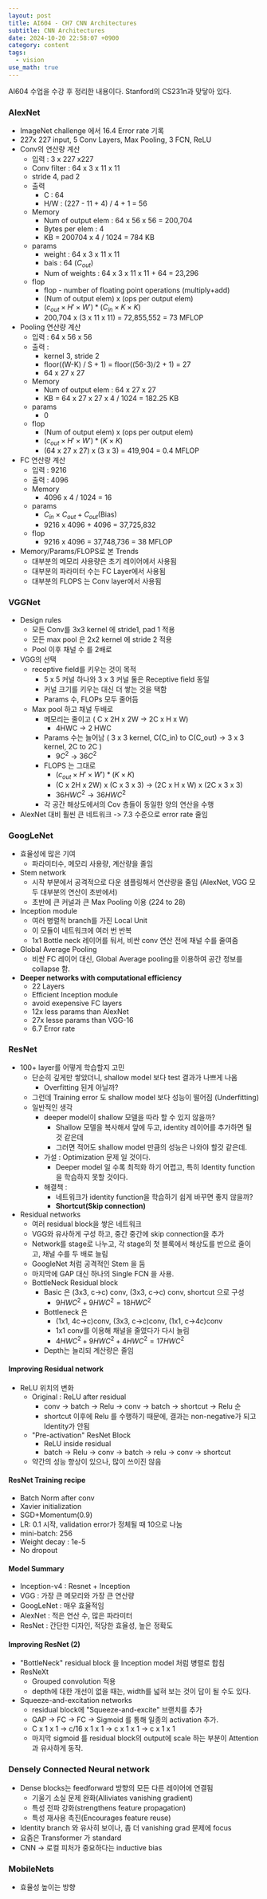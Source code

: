 ```yaml
---
layout: post
title: AI604 - CH7 CNN Architectures
subtitle: CNN Architectures
date: 2024-10-20 22:58:07 +0900
category: content
tags:
  - vision
use_math: true
---
```

AI604 수업을 수강 후 정리한 내용이다. Stanford의 CS231n과 맞닿아 있다.

### AlexNet
- ImageNet challenge 에서 16.4 Error rate 기록
- 227x 227 input, 5 Conv Layers, Max Pooling, 3 FCN, ReLU
- Conv의 연산량 계산
	- 입력 : 3 x 227 x227
	- Conv filter : 64 x 3 x 11 x 11
	- stride 4, pad 2
	- 출력
		- C : 64
		- H/W : (227 - 11 + 4) / 4 + 1 = 56
	- Memory
		- Num of output elem : 64 x 56 x 56 = 200,704
		- Bytes per elem : 4
		- KB = 200704 x 4 / 1024 = 784 KB
	- params
		- weight : 64 x 3 x 11 x 11 
		- bais : 64 ($C_{out}$)
		- Num of weights : 64 x 3 x 11 x 11 + 64 = 23,296
	- flop
		- flop - number of floating point operations (multiply+add)
		- (Num of output elem) x (ops per output elem)
		- $(c_{out} \times H' \times W') * (C_{in} \times K \times K)$
		- 200,704 x (3 x 11 x 11) = 72,855,552 = 73 MFLOP
- Pooling 연산량 계산
	- 입력 : 64 x 56 x 56
	- 출력 : 
		- kernel 3, stride 2
		- floor((W-K) / S + 1) = floor((56-3)/2 + 1) = 27
		- 64 x 27 x 27
	- Memory
		- Num of output elem : 64 x 27 x 27
		- KB = 64 x 27 x 27 x 4 / 1024 = 182.25 KB
	- params
		- 0
	- flop
		- (Num of output elem) x (ops per output elem)
		- $(c_{out} \times H' \times W') * (K \times K)$
		- (64 x 27 x 27) x (3 x 3) = 419,904 = 0.4 MFLOP
- FC 연산량 계산
	- 입력 : 9216
	- 출력 : 4096
	- Memory
		- 4096 x 4 / 1024 = 16
	- params
		- $C_{in} \times C_{out} + C_{out}(\text{Bias})$
		- 9216 x 4096 + 4096 = 37,725,832
	- flop
		- 9216 x 4096 = 37,748,736 = 38 MFLOP
- Memory/Params/FLOPS로 본 Trends
	- 대부분의 메모리 사용량은 초기 레이어에서 사용됨
	- 대부분의 파라미터 수는 FC Layer에서 사용됨
	- 대부분의 FLOPS 는 Conv layer에서 사용됨
### VGGNet
- Design rules
	- 모든 Conv를 3x3 kernel 에 stride1, pad 1 적용
	- 모든 max pool 은 2x2 kernel 에 stride 2 적용
	- Pool 이후 채널 수 를 2배로
- VGG의 선택
	- receptive field를 키우는 것이 목적
		- 5 x 5 커널 하나와 3 x 3 커널 둘은 Receptive field 동일
		- 커널 크기를 키우는 대신 더 쌓는 것을 택함
		- Params 수, FLOPs 모두 줄어듬
	- Max pool 하고 채널 두배로
		- 메모리는 줄이고 ( C x 2H x 2W -> 2C x H x W)
			- 4HWC -> 2 HWC
		- Params 수는 늘어남 ( 3 x 3 kernel, C(C_in) to C(C_out)  -> 3 x 3 kernel, 2C to 2C )
			- $9C^2$ -> $36 C^2$
		- FLOPS 는 그대로
			- $(c_{out} \times H' \times W') * (K \times K)$
			- (C x 2H x 2W) x (C x 3 x 3) -> (2C x H x W) x (2C x 3 x 3)
			- $36HWC^2 \rightarrow 36HWC^2$
		- 각 공간 해상도에서의 Cov 층들이 동일한 양의 연산을 수행
- AlexNet 대비 훨씬 큰 네트워크 -> 7.3 수준으로 error rate 줄임
### GoogLeNet
- 효율성에 많은 기여
	- 파라미터수, 메모리 사용량, 계산량을 줄임
- Stem network
	- 시작 부분에서 공격적으로 다운 샘플링해서 연산량을 줄임 (AlexNet, VGG 모두 대부분의 연산이 초반에서)
	- 초반에 큰 커널과 큰 Max Pooling 이용 (224 to 28)
- Inception module
	- 여러 병렬적 branch를 가진 Local Unit
	- 이 모듈이 네트워크에 여러 번 반복
	- 1x1 Bottle neck 레이어를 둬서, 비싼 conv 연산 전에 채널 수를 줄여줌
- Global Average Pooling
	- 비싼 FC 레이어 대신, Global Average pooling을 이용하여 공간 정보를 collapse 함.
- **Deeper networks with computational efficiency**
	- 22 Layers
	- Efficient Inception module
	- avoid exepensive FC layers
	- 12x less params than AlexNet
	- 27x lesse params than VGG-16
	- 6.7 Error rate
### ResNet
- 100+ layer를 어떻게 학습할지 고민
	- 단순히 깊게만 쌓았더니, shallow model 보다 test 결과가 나쁘게 나옴 
		- Overfitting 된게 아닐까?
	- 그런데 Training error 도 shallow model 보다 성능이 떨어짐 (Underfitting)
	- 일반적인 생각
		- deeper model이 shallow 모델을 따라 할 수 있지 않을까?
			- Shallow 모델을 복사해서 앞에 두고, identity 레이어를 추가하면 될 것 같은데
			- 그러면 적어도 shallow model 만큼의 성능은 나와야 할것 같은데.
		- 가설 : Optimization 문제 일 것이다.
			- Deeper model 일 수록 최적화 하기 어렵고, 특히 Identity function을 학습하지 못할 것이다.
		- 해결책 :
			- 네트워크가 identity function을 학습하기 쉽게 바꾸면 좋지 않을까?
			- **Shortcut(Skip connection)**
- Residual networks
	- 여러 residual block을 쌓은 네트워크
	- VGG와 유사하게 구성 하고, 중간 중간에 skip connection을 추가
	- Network를 stage로 나누고, 각 stage의 첫 블록에서 해상도를 반으로 줄이고, 채널 수를 두 배로 늘림
	- GoogleNet 처럼 공격적인 Stem 을 둠
	- 마지막에 GAP 대신 하나의 Single FCN 을 사용.
	- BottleNeck Residual block
		- Basic 은 (3x3, c->c) conv, (3x3, c->c) conv, shortcut 으로 구성
			- $9HWC^2 + 9HWC^2  = 18HWC^2$
		- Bottleneck 은 
			- (1x1, 4c->c)conv, (3x3, c->c)conv, (1x1, c->4c)conv
			- 1x1 conv를 이용해 채널을 줄였다가 다시 늘림
			- $4HWC^2 + 9HWC^2 + 4HWC^2 = 17HWC^2$
		- Depth는 늘리되 계산량은 줄임
#### Improving Residual network
- ReLU 위치의 변화
	- Original : ReLU after residual
		- conv -> batch -> Relu -> conv -> batch -> shortcut -> Relu 순
		- shortcut 이후에 Relu 를 수행하기 때문에, 결과는 non-negative가 되고  Identity가 안됨
	- "Pre-activation" ResNet Block
		- ReLU inside residual
		- batch -> Relu -> conv -> batch -> relu -> conv -> shortcut
	- 약간의 성능 향상이 있으나, 많이 쓰이진 않음
#### ResNet Training recipe
- Batch Norm after conv
- Xavier initialization
- SGD+Momentum(0.9)
- LR: 0.1 시작, validation error가 정체될 때 10으로 나눔
- mini-batch: 256
- Weight decay : 1e-5
- No dropout
#### Model Summary
- Inception-v4 : Resnet + Inception
- VGG : 가장 큰 메모리와 가장 큰 연산량
- GoogLeNet : 매우 효율적임
- AlexNet : 적은 연산 수, 많은 파라미터
- ResNet : 간단한 디자인, 적당한 효율성, 높은 정확도
#### Improving ResNet (2)
- "BottleNeck" residual block 을 Inception model 처럼 병렬로 합침
- ResNeXt
	- Grouped convolution 적용
	- depth에 대한 개선이 없을 때는, width를 넓혀 보는 것이 답이 될 수도 있다.
- Squeeze-and-excitation networks
	- residual block에 "Squeeze-and-excite" 브랜치를 추가
	- GAP -> FC -> FC -> Sigmoid 를 통해 일종의 activation 추가.
	- C x 1 x 1 -> c/16 x 1 x 1 -> c x 1 x 1 -> c x 1 x 1
	- 마지막 sigmoid 를 residual block의 output에 scale 하는 부분이 Attention 과 유사하게 동작.
### Densely Connected Neural network
- Dense blocks는 feedforward 방향의 모든 다른 레이어에 연결됨
	- 기울기 소실 문제 완화(Alliviates vanishing gradient)
	- 특성 전파 강화(strengthens feature propagation)
	- 특성 재사용 촉진(Encourages feature reuse)
- Identity branch 와 유사히 보이나, 좀 더 vanishing grad 문제에 focus
- 요즘은 Transformer 가 standard
- CNN -> 로컬 피처가 중요하다는 inductive bias
### MobileNets
- 효율성 높이는 방향